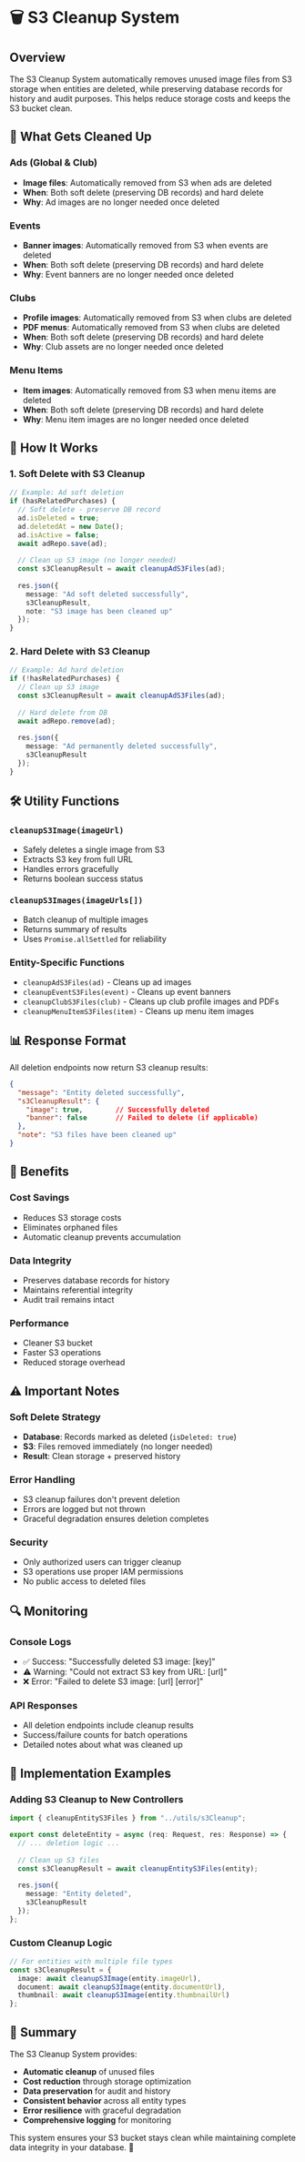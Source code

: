 # 🗑️ S3 Cleanup System

## Overview
The S3 Cleanup System automatically removes unused image files from S3 storage when entities are deleted, while preserving database records for history and audit purposes. This helps reduce storage costs and keeps the S3 bucket clean.

## 🎯 **What Gets Cleaned Up**

### **Ads (Global & Club)**
- **Image files**: Automatically removed from S3 when ads are deleted
- **When**: Both soft delete (preserving DB records) and hard delete
- **Why**: Ad images are no longer needed once deleted

### **Events**
- **Banner images**: Automatically removed from S3 when events are deleted
- **When**: Both soft delete (preserving DB records) and hard delete
- **Why**: Event banners are no longer needed once deleted

### **Clubs**
- **Profile images**: Automatically removed from S3 when clubs are deleted
- **PDF menus**: Automatically removed from S3 when clubs are deleted
- **When**: Both soft delete (preserving DB records) and hard delete
- **Why**: Club assets are no longer needed once deleted

### **Menu Items**
- **Item images**: Automatically removed from S3 when menu items are deleted
- **When**: Both soft delete (preserving DB records) and hard delete
- **Why**: Menu item images are no longer needed once deleted

## 🔧 **How It Works**

### **1. Soft Delete with S3 Cleanup**
```typescript
// Example: Ad soft deletion
if (hasRelatedPurchases) {
  // Soft delete - preserve DB record
  ad.isDeleted = true;
  ad.deletedAt = new Date();
  ad.isActive = false;
  await adRepo.save(ad);
  
  // Clean up S3 image (no longer needed)
  const s3CleanupResult = await cleanupAdS3Files(ad);
  
  res.json({ 
    message: "Ad soft deleted successfully",
    s3CleanupResult,
    note: "S3 image has been cleaned up"
  });
}
```

### **2. Hard Delete with S3 Cleanup**
```typescript
// Example: Ad hard deletion
if (!hasRelatedPurchases) {
  // Clean up S3 image
  const s3CleanupResult = await cleanupAdS3Files(ad);
  
  // Hard delete from DB
  await adRepo.remove(ad);
  
  res.json({ 
    message: "Ad permanently deleted successfully",
    s3CleanupResult
  });
}
```

## 🛠️ **Utility Functions**

### **`cleanupS3Image(imageUrl)`**
- Safely deletes a single image from S3
- Extracts S3 key from full URL
- Handles errors gracefully
- Returns boolean success status

### **`cleanupS3Images(imageUrls[])`**
- Batch cleanup of multiple images
- Returns summary of results
- Uses `Promise.allSettled` for reliability

### **Entity-Specific Functions**
- `cleanupAdS3Files(ad)` - Cleans up ad images
- `cleanupEventS3Files(event)` - Cleans up event banners
- `cleanupClubS3Files(club)` - Cleans up club profile images and PDFs
- `cleanupMenuItemS3Files(item)` - Cleans up menu item images

## 📊 **Response Format**

All deletion endpoints now return S3 cleanup results:

```json
{
  "message": "Entity deleted successfully",
  "s3CleanupResult": {
    "image": true,        // Successfully deleted
    "banner": false       // Failed to delete (if applicable)
  },
  "note": "S3 files have been cleaned up"
}
```

## 🚀 **Benefits**

### **Cost Savings**
- Reduces S3 storage costs
- Eliminates orphaned files
- Automatic cleanup prevents accumulation

### **Data Integrity**
- Preserves database records for history
- Maintains referential integrity
- Audit trail remains intact

### **Performance**
- Cleaner S3 bucket
- Faster S3 operations
- Reduced storage overhead

## ⚠️ **Important Notes**

### **Soft Delete Strategy**
- **Database**: Records marked as deleted (`isDeleted: true`)
- **S3**: Files removed immediately (no longer needed)
- **Result**: Clean storage + preserved history

### **Error Handling**
- S3 cleanup failures don't prevent deletion
- Errors are logged but not thrown
- Graceful degradation ensures deletion completes

### **Security**
- Only authorized users can trigger cleanup
- S3 operations use proper IAM permissions
- No public access to deleted files

## 🔍 **Monitoring**

### **Console Logs**
- ✅ Success: "Successfully deleted S3 image: [key]"
- ⚠️ Warning: "Could not extract S3 key from URL: [url]"
- ❌ Error: "Failed to delete S3 image: [url] [error]"

### **API Responses**
- All deletion endpoints include cleanup results
- Success/failure counts for batch operations
- Detailed notes about what was cleaned up

## 📝 **Implementation Examples**

### **Adding S3 Cleanup to New Controllers**
```typescript
import { cleanupEntityS3Files } from "../utils/s3Cleanup";

export const deleteEntity = async (req: Request, res: Response) => {
  // ... deletion logic ...
  
  // Clean up S3 files
  const s3CleanupResult = await cleanupEntityS3Files(entity);
  
  res.json({ 
    message: "Entity deleted",
    s3CleanupResult 
  });
};
```

### **Custom Cleanup Logic**
```typescript
// For entities with multiple file types
const s3CleanupResult = {
  image: await cleanupS3Image(entity.imageUrl),
  document: await cleanupS3Image(entity.documentUrl),
  thumbnail: await cleanupS3Image(entity.thumbnailUrl)
};
```

## 🎉 **Summary**

The S3 Cleanup System provides:
- **Automatic cleanup** of unused files
- **Cost reduction** through storage optimization
- **Data preservation** for audit and history
- **Consistent behavior** across all entity types
- **Error resilience** with graceful degradation
- **Comprehensive logging** for monitoring

This system ensures your S3 bucket stays clean while maintaining complete data integrity in your database. 🚀
